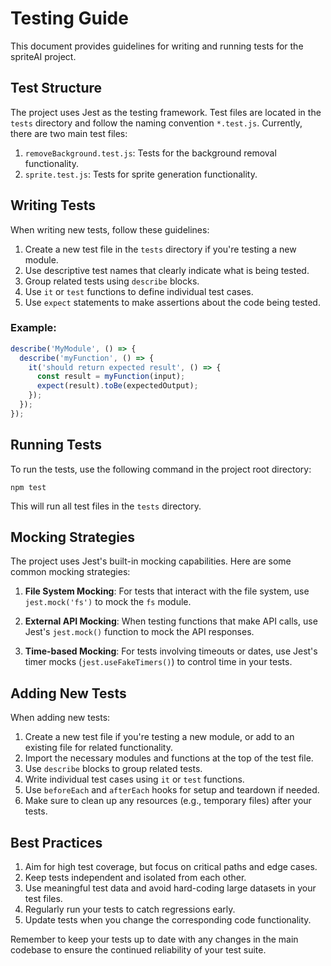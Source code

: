 # Testing Guide

This document provides guidelines for writing and running tests for the spriteAI project.

## Test Structure

The project uses Jest as the testing framework. Test files are located in the `tests` directory and follow the naming convention `*.test.js`. Currently, there are two main test files:

1. `removeBackground.test.js`: Tests for the background removal functionality.
2. `sprite.test.js`: Tests for sprite generation functionality.

## Writing Tests

When writing new tests, follow these guidelines:

1. Create a new test file in the `tests` directory if you're testing a new module.
2. Use descriptive test names that clearly indicate what is being tested.
3. Group related tests using `describe` blocks.
4. Use `it` or `test` functions to define individual test cases.
5. Use `expect` statements to make assertions about the code being tested.

### Example:

```javascript
describe('MyModule', () => {
  describe('myFunction', () => {
    it('should return expected result', () => {
      const result = myFunction(input);
      expect(result).toBe(expectedOutput);
    });
  });
});
```

## Running Tests

To run the tests, use the following command in the project root directory:

```
npm test
```

This will run all test files in the `tests` directory.

## Mocking Strategies

The project uses Jest's built-in mocking capabilities. Here are some common mocking strategies:

1. **File System Mocking**: For tests that interact with the file system, use `jest.mock('fs')` to mock the `fs` module.

2. **External API Mocking**: When testing functions that make API calls, use Jest's `jest.mock()` function to mock the API responses.

3. **Time-based Mocking**: For tests involving timeouts or dates, use Jest's timer mocks (`jest.useFakeTimers()`) to control time in your tests.

## Adding New Tests

When adding new tests:

1. Create a new test file if you're testing a new module, or add to an existing file for related functionality.
2. Import the necessary modules and functions at the top of the test file.
3. Use `describe` blocks to group related tests.
4. Write individual test cases using `it` or `test` functions.
5. Use `beforeEach` and `afterEach` hooks for setup and teardown if needed.
6. Make sure to clean up any resources (e.g., temporary files) after your tests.

## Best Practices

1. Aim for high test coverage, but focus on critical paths and edge cases.
2. Keep tests independent and isolated from each other.
3. Use meaningful test data and avoid hard-coding large datasets in your test files.
4. Regularly run your tests to catch regressions early.
5. Update tests when you change the corresponding code functionality.

Remember to keep your tests up to date with any changes in the main codebase to ensure the continued reliability of your test suite.